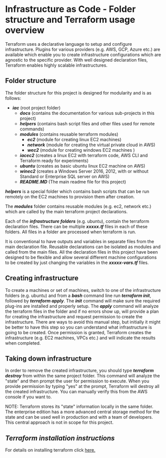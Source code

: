 
# Infrastructure as Code - Folder structure and Terraform usage overview

Terraform uses a declarative language to setup and configure infrastructure. Plugins for various providers (e.g. AWS, GCP, Azure etc.) are available which enable you to create infrastructure configurations which are agnostic to the specific provider. With well designed declaration files, Terraform enables highly scalable infrastructures.

## Folder structure

The folder structure for this project is designed for modularity and is as follows:

- ***iac*** (root project folder)
  - ***docs*** (contains the documentation for various sub-projects in this project)
  - ***helpers*** (contains bash script files and other files used for remote commands)
  - ***modules*** (contains reusable terraform modules)
    - ***ec2*** (module for creating linux EC2 machines)
    - ***network*** (module for creating the virtual private cloud in AWS)
    - ***wec2*** (module for creating windows EC2 machines )
  - ***iacec2*** (creates a linux EC2 with terraform code, AWS CLI and Terraform ready for experiments)
  - ***ubuntu*** (creates as basic ubuntu linux EC2 machine on AWS)
  - ***winec2*** (creates a Windows Server 2016, 2012, with or without Standard or Enterprise SQL server on AWS)
  - ***README.MD*** (The main readme file for this project)

***helpers*** is a special folder which contains bash scripts that can be run remotely on the EC2 machines to provision them after creation.

The ***modules*** folder contains reusable modules (e.g. ec2, network etc.) which are called by the main terraform project declarations.

Each of the ***infrastructure folders*** (e.g. ubuntu), contain the terraform declaration files. There can be multiple ***xxxxx.tf*** files in each of these folders. All files in a folder are processed when terraform is run.

It is conventional to have outputs and variables in separate files from the main declaration file. Reusable declarations can be isolated as modules and called from the main files. All the declaration files in this project have been designed to be flexible and allow several different machine configurations to be created by just changing the variables in the ***xxxxx-vars.tf*** files.

## Creating infrastructure

To create a machines or set of machines, switch to one of the infrastructure folders (e.g. ubuntu) and from a ***bash*** command line run ***terraform init***, followed by ***terraform apply***. The ***init*** command will make sure the required plug-ins are installed and properly setup. The ***apply*** command will analyze the terraform files in the folder and if no errors show up, will provide a plan for creating the infrastructure and request permission to create the infrastructure. There are ways to avoid this manual step, but initially it might be better to have this step so you can understand what infrastructure is going to be created. Once permission is granted, Terraform creates the infrastructure (e.g. EC2 machines, VPCs etc.) and will indicate the results when completed.

## Taking down infrastructure

In order to remove the created infrastructure, you should type ***terraform destroy*** from within the same project folder. This command will analyze the "state" and then prompt the user for permission to execute. When you provide permission by typing "yes" at the prompt, Terraform will destroy all the created infrastructure. You can manually verify this from the AWS console if you want to.

NOTE: Terraform stores its "state" information locally in the same folder. The enterprise edition has a more advanced central storage method for the state and can be used well in production and with a team of developers. This central approach is not in scope for this project.

## *Terraform installation instructions*

For details on installing terraform click [here.](./Terraforminstall.md)
